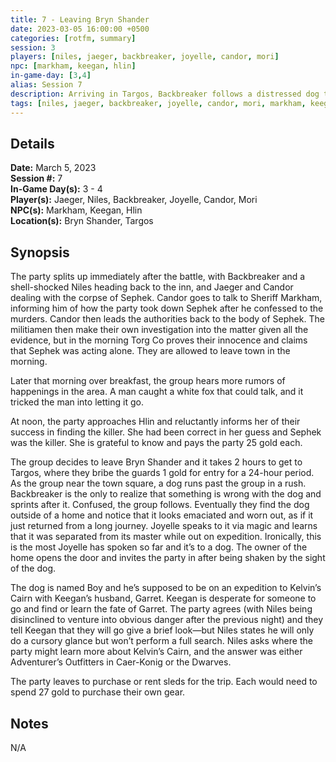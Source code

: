 ```yaml
---
title: 7 - Leaving Bryn Shander
date: 2023-03-05 16:00:00 +0500
categories: [rotfm, summary]
session: 3
players: [niles, jaeger, backbreaker, joyelle, candor, mori]
npc: [markham, keegan, hlin]
in-game-day: [3,4]
alias: Session 7
description: Arriving in Targos, Backbreaker follows a distressed dog to its owner.
tags: [niles, jaeger, backbreaker, joyelle, candor, mori, markham, keegan, hlin]
---
```


## Details

**Date:** March 5, 2023 <br>
**Session #:** 7 <br>
**In-Game Day(s):** 3 - 4 <br>
**Player(s):** Jaeger, Niles, Backbreaker, Joyelle, Candor, Mori <br>
**NPC(s):** Markham, Keegan, Hlin <br>
**Location(s):** Bryn Shander, Targos <br>

## Synopsis
The party splits up immediately after the battle, with Backbreaker and a shell-shocked Niles heading back to the inn, and Jaeger and Candor dealing with the corpse of Sephek. Candor goes to talk to Sheriff Markham, informing him of how the party took down Sephek after he confessed to the murders. Candor then leads the authorities back to the body of Sephek. The militiamen then make their own investigation into the matter given all the evidence, but in the morning Torg Co proves their innocence and claims that Sephek was acting alone. They are allowed to leave town in the morning.

Later that morning over breakfast, the group hears more rumors of happenings in the area. A man caught a white fox that could talk, and it tricked the man into letting it go.

At noon, the party approaches Hlin and reluctantly informs her of their success in finding the killer. She had been correct in her guess and Sephek was the killer. She is grateful to know and pays the party 25 gold each.

The group decides to leave Bryn Shander and it takes 2 hours to get to Targos, where they bribe the guards 1 gold for entry for a 24-hour period. As the group near the town square, a dog runs past the group in a rush. Backbreaker is the only to realize that something is wrong with the dog and sprints after it. Confused, the group follows. Eventually they find the dog outside of a home and notice that it looks emaciated and worn out, as if it just returned from a long journey. Joyelle speaks to it via magic and learns that it was separated from its master while out on expedition. Ironically, this is the most Joyelle has spoken so far and it’s to a dog. The owner of the home opens the door and invites the party in after being shaken by the sight of the dog.

The dog is named Boy and he’s supposed to be on an expedition to Kelvin’s Cairn with Keegan’s husband, Garret. Keegan is desperate for someone to go and find or learn the fate of Garret. The party agrees (with Niles being disinclined to venture into obvious danger after the previous night) and they tell Keegan that they will go give a brief look—but Niles states he will only do a cursory glance but won’t perform a full search. Niles asks where the party might learn more about Kelvin’s Cairn, and the answer was either Adventurer’s Outfitters in Caer-Konig or the Dwarves.

The party leaves to purchase or rent sleds for the trip. Each would need to spend 27 gold to purchase their own gear.

## Notes
N/A